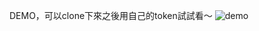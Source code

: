 DEMO，可以clone下來之後用自己的token試試看～
![demo](https://github.com/jyun1desu/github-api-pracitce/blob/master/ezgif-1-2ed76f319af8.gif)
